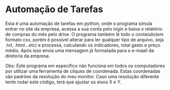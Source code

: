 # Automação de Tarefas
 Esta é uma automação de tarefas em python, onde o programa simula entrar no site da empresa, acessa a sua conta pelo login e baixa o relatório de compras do mês pelo drive. O programa também lê todo o conteúdo(em formato csv, porém é possível alterar para ler qualquer tipo de arquivo, seja .txt, .html...etc) e processa, calculando os indicadores, total gasto e preço médio. Após isso envia uma mensagem já formatada para o e-maail da diretoria da empresa.

Obs: Este programa em especifico não funciona em todos os computadores por utilizar uma ferramenta de cliques de coordenada. Estas coordenadas são padrões da resolução do meu monitor. Caso uma resolução diferente tente rodar este código, terá que ajustar os eixos X e Y.
